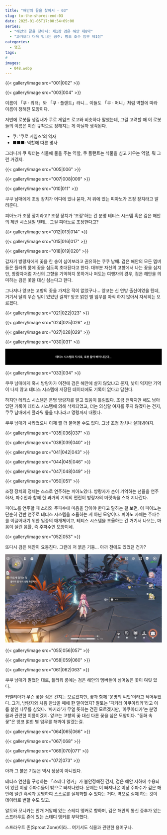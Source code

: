 ```yaml
---
title: "해안의 끝을 찾아서 - 03"
slug: to-the-shores-end-03
date: 2025-01-05T17:00:54+09:00
series:
  - "해안의 끝을 찾아서: 제1장 검은 해안 제8막"
  - "과거보다 더욱 빛나는 금주: 명조 조수 임무 제1장"
categories:
  - 명조
tags:
#  - 
images:
  - 048.webp
---
```


{{< gallery/image src="001|002" >}}

{{< gallery/image src="003|004" >}}

이름이 「쿠 · 워터」와 「쿠 · 플랜트」라니... 이들도 「쿠 · 머니」처럼 역할에 따라 이름이 정해진 모양이다.

저번에 로봇들 생김새가 쿠로 게임즈 로고와 비슷하다 말했는데, 그걸 고려할 때 이 로봇들의 이름은 이런 규칙으로 정해지는 게 아닐까 생각된다.

* 쿠: '쿠로 게임즈'의 약자
* ■■■: 역할에 따른 명사

그러니까 쿠 워터는 식물에 물을 주는 역할, 쿠 플랜트는 식물을 심고 키우는 역할, 뭐 그런 거겠지.

{{< gallery/image src="005|006" >}}

{{< gallery/image src="007|008|009" >}}

{{< gallery/image src="010|011" >}}

쿠쿠 남매에게 조정 장치가 어디에 있냐 묻자, 저 위에 있는 피아노가 조정 장치라고 알려준다.

피아노가 조정 장치라고? 조정 장치가 '조정'하는 건 분명 테티스 시스템 혹은 검은 해안의 제반 시스템일 텐데... 그걸 피아노로 조정한다고?

{{< gallery/image src="012|013|014" >}}

{{< gallery/image src="015|016|017" >}}

{{< gallery/image src="018|019|020" >}}

갑자기 방랑자에게 꽃을 한 송이 심어보라고 권유하는 쿠쿠 남매. 검은 해안의 모든 멤버들은 플라워 룸에 꽃을 심도록 초대된다고 한다. 대부분 자신의 고향에서 나는 꽃을 심지만, 방랑자처럼 자신의 고향을 기억하지 못하거나 떠도는 여행자의 경우, 검은 해안을 의미하는 검은 꽃을 대신 심는다고 한다.

그나저나 앙코는 고향의 꽃을 가져온 적이 없었구나... 앙코는 신 연방 출신이었을 텐데, 거기서 달리 무슨 일이 있었던 걸까? 앙코 얽힌 별 임무를 아직 하지 않아서 자세히는 모르겠다.

{{< gallery/image src="021|022|023" >}}

{{< gallery/image src="024|025|026" >}}

{{< gallery/image src="027|028|029" >}}

{{< gallery/image src="030|031" >}}

![](032.webp)

{{< gallery/image src="033|034" >}}

쿠쿠 남매에게 혹시 방랑자가 이전에 검은 해안에 살지 않았냐고 묻자, 낯이 익지만 기억이 나지 않고 테티스 시스템에 저장된 데이터에도 기록이 없다고 답한다.

하지만 테티스 시스템은 분명 방랑자를 알고 있음이 틀림없다. 조금 전까지만 해도 남아있던 기록이 테티스 시스템에 의해 삭제되었고, 더는 의심할 여지를 주지 않겠다는 건지, 쿠쿠 남매에게 플라워 룸을 떠나라고 명령까지 내렸다.

쿠쿠 남매가 사라졌으니 이제 뭘 더 물어볼 수도 없다. 그냥 조정 장치나 살펴봐야지.

{{< gallery/image src="035|036|037" >}}

{{< gallery/image src="038|039|040" >}}

{{< gallery/image src="041|042|043" >}}

{{< gallery/image src="044|045|046" >}}

{{< gallery/image src="047|048|049" >}}

{{< gallery/image src="050|051" >}}

조정 장치의 정체는 스스로 연주하는 피아노였다. 방랑자가 손이 기억하는 선율을 연주하자, 파수인과 함께 한 과거의 기억의 편린이 방랑자의 머릿속을 스쳐 지나간다.

피아노를 연주할 때 소리와 주파수에 마음을 담아야 한다고 말하는 걸 보면, 이 피아노는 단순히 건반 연주로 테티스 시스템을 조율하는 게 아닌 모양이다. 피아노 자체는 주파수를 이끌어내기 위한 일종의 매개체이고, 테티스 시스템을 조율하는 건 거기서 나오는, 마음이 실린 음률, 즉 주파수인 모양이네.

{{< gallery/image src="052|053" >}}

또다시 검은 해안이 요동친다. 그런데 저 붉은 기둥... 아까 전에도 있었던 건가?

![](054.webp)

{{< gallery/image src="055|056|057" >}}

{{< gallery/image src="058|059|060" >}}

{{< gallery/image src="061|062|063" >}}

쿠쿠 남매가 말했던 대로, 플라워 룸에는 검은 해안의 멤버들이 심어놓은 꽃이 여럿 있다.

카멜리아가 무슨 꽃을 심은 건지는 모르겠지만, 꽃과 함께 '운명의 씨앗'이라고 적어두었다. 그거, 방랑자와 처음 만났을 때에 한 말이었지?
알토는 '파키라 아쿠아티카'라고 이름 붙인 나무를 심었다. '파키라'가 무얼 뜻하는 건진 모르겠지만, '아쿠아티카'는 분명 물과 관련한 이름이겠지.
앙코는 고향의 꽃 대신 다른 꽃을 심은 모양이다. "동화 속 꽃"은 앙코 얽힌 별 임무를 해봐야 알겠는걸.

{{< gallery/image src="064|065|066" >}}

{{< gallery/image src="067|068" >}}

{{< gallery/image src="069|070|071" >}}

{{< gallery/image src="072|073" >}}

아까 그 붉은 기둥은 역시 정상이 아니었다.

테티스 연산을 구성하는 「스테디 앵커」가 불안정해진 건지, 검은 해안 지하에 수용되어 있던 이상 주파수들이 밖으로 빠져나왔다. 문제는 이 빠져나온 이상 주파수가 검은 해안에 널린 흑석과 공명하여 스스로를 실체화할 수 있다는 거다. 역으로 실제 하는 것이 데이터로 변할 수도 있고.

알토와 모니카는 안개 거암에 있는 스테디 앵커로 향하며, 검은 해안의 통신 중추가 있는 스프라우트 존에 있는 스테디 앵커를 부탁했다.

스프라우트 존(Sprout Zone)이라... 여기서도 식물과 관련한 용어구나.
